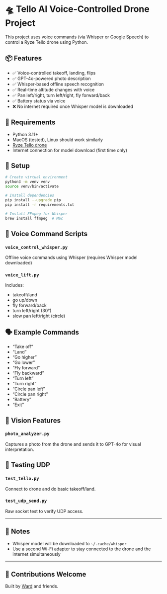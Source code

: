 # 🛸 Tello AI Voice-Controlled Drone Project

This project uses voice commands (via Whisper or Google Speech) to control a Ryze Tello drone using Python.

## 📦 Features

- ✅ Voice-controlled takeoff, landing, flips
- ✅ GPT-4o-powered photo description
- ✅ Whisper-based offline speech recognition
- ✅ Real-time altitude changes with voice
- ✅ Pan left/right, turn left/right, fly forward/back
- ✅ Battery status via voice
- ❌ No internet required once Whisper model is downloaded

## 🧰 Requirements

- Python 3.11+
- MacOS (tested), Linux should work similarly
- [Ryze Tello drone](https://www.ryzerobotics.com/tello)
- Internet connection for model download (first time only)

## 🔧 Setup

```bash
# Create virtual environment
python3 -m venv venv
source venv/bin/activate

# Install dependencies
pip install --upgrade pip
pip install -r requirements.txt

# Install FFmpeg for Whisper
brew install ffmpeg  # Mac
```

## 🧠 Voice Command Scripts

### `voice_control_whisper.py`
Offline voice commands using Whisper (requires Whisper model downloaded)

### `voice_lift.py`
Includes:
- takeoff/land
- go up/down
- fly forward/back
- turn left/right (30°)
- slow pan left/right (circle)

## 🗣 Example Commands

- “Take off”
- “Land”
- “Go higher”
- “Go lower”
- “Fly forward”
- “Fly backward”
- “Turn left”
- “Turn right”
- “Circle pan left”
- “Circle pan right”
- “Battery”
- “Exit”

## 📸 Vision Features

### `photo_analyzer.py`
Captures a photo from the drone and sends it to GPT-4o for visual interpretation.

## 🧪 Testing UDP

### `test_tello.py`
Connect to drone and do basic takeoff/land.

### `test_udp_send.py`
Raw socket test to verify UDP access.

---

## 🔐 Notes

- Whisper model will be downloaded to `~/.cache/whisper`
- Use a second Wi-Fi adapter to stay connected to the drone and the internet simultaneously

---

## 🙌 Contributions Welcome

Built by [Ward](https://www.linkedin.com/in/wardspan/) and friends.